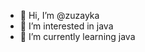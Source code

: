 - 👋 Hi, I’m @zuzayka
- 👀 I’m interested in java
- 🌱 I’m currently learning java

<!---
zuzayka/zuzayka is a ✨ special ✨ repository because its `README.md` (this file) appears on your GitHub profile.
You can click the Preview link to take a look at your changes.
--->
